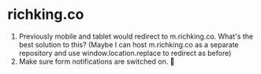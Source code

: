 # richking.co

1. Previously mobile and tablet would redirect to m.richking.co. What's the best solution to this? (Maybe I can host m.richking.co as a separate repository and use window.location.replace to redirect as before)
2. Make sure form notifications are switched on. 🙂
